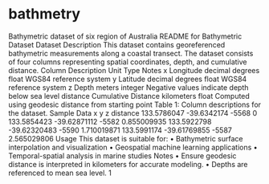 # bathmetry
Bathymetric dataset of six region of Australia 
README for Bathymetric Dataset
Dataset Description
This dataset contains georeferenced bathymetric measurements along a coastal transect. The dataset consists
of four columns representing spatial coordinates, depth, and cumulative distance.
Column Description Unit Type Notes
x Longitude decimal degrees float WGS84 reference system
y Latitude decimal degrees float WGS84 reference system
z Depth meters integer Negative values indicate depth below sea level
distance Cumulative Distance kilometers float Computed using geodesic distance from starting point
Table 1: Column descriptions for the dataset.
Sample Data
x y z distance
133.5786047 -39.6342174 -5568 0
133.5854423 -39.62871112 -5582 0.855009935
133.5922798 -39.62320483 -5590 1.710019871
133.5991174 -39.61769855 -5587 2.565029806
Usage
This dataset is suitable for:
• Bathymetric surface interpolation and visualization
• Geospatial machine learning applications
• Temporal-spatial analysis in marine studies
Notes
• Ensure geodesic distance is interpreted in kilometers for accurate modeling.
• Depths are referenced to mean sea level.
1
